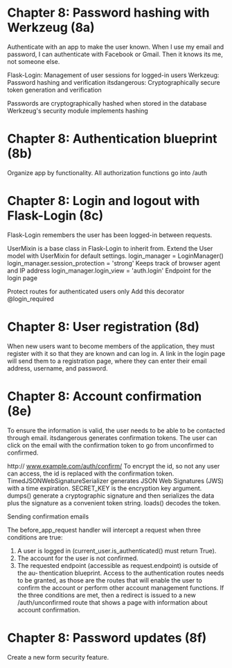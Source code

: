 Chapter 8: Password hashing with Werkzeug (8a)
==============================================

Authenticate with an app to make the user known.  When I use my email and password, I can authenticate with
Facebook or Gmail.  Then it knows its me, not someone else.

Flask-Login: Management of user sessions for logged-in users
Werkzeug: Password hashing and verification
itsdangerous: Cryptographically secure token generation and verification

Passwords are cryptographically hashed when stored in the database
Werkzeug's security module implements hashing


Chapter 8: Authentication blueprint (8b)
========================================

Organize app by functionality.  All authorization functions go into /auth


Chapter 8: Login and logout with Flask-Login (8c)
=================================================
Flask-Login remembers the user has been logged-in between requests.

UserMixin is a base class in Flask-Login to inherit from.  Extend the User model with UserMixin for default settings.
login_manager = LoginManager()
login_manager.session_protection = 'strong'		Keeps track of browser agent and IP address
login_manager.login_view = 'auth.login'			Endpoint for the login page

Protect routes for authenticated users only
Add this decorator 
@login_required

Chapter 8: User registration (8d)
=================================
When new users want to become members of the application, they must register with it so that they are known and can log in. A link in the login page will send them to a registration page, where they can enter their email address, username, and password.


Chapter 8: Account confirmation (8e)
====================================
To ensure the information is valid, the user needs to be able to be contacted through email.
itsdangerous generates confirmation tokens.  The user can click on the email with the confirmation
token to go from unconfirmed to confirmed.

http:// www.example.com/auth/confirm/<id>
To encrypt the id, so not any user can access, the id is replaced with the confirmation token.
TimedJSONWebSignatureSerializer generates JSON Web Signatures (JWS) with a time expiration.
SECRET_KEY is the encryption key argument.
dumps() generate a cryptographic signature and then serializes the data plus the 
signature as a convenient token string.
loads() decodes the token.


Sending confirmation emails


The before_app_request handler will intercept a request when three conditions are true:
1. A user is logged in (current_user.is_authenticated() must return True).
2. The account for the user is not confirmed.
3. The requested endpoint (accessible as request.endpoint) is outside of the au‐ thentication blueprint. Access to the authentication routes needs to be granted, as those are the routes that will enable the user to confirm the account or perform other account management functions.
If the three conditions are met, then a redirect is issued to a new /auth/unconfirmed route that shows a page with information about account confirmation.

Chapter 8: Password updates (8f)
================================
Create a new form security feature.

